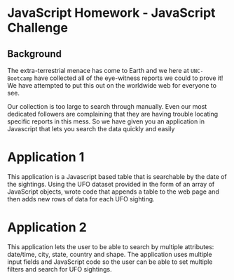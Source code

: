 # JavaScript Homework - JavaScript Challenge

## Background

The extra-terrestrial menace has come to Earth and we here at `UNC-Bootcamp` have collected all of the eye-witness reports we could to prove it! We have attempted to put this out on the worldwide web for everyone to see. 

Our collection is too large to search through manually. Even our most dedicated followers are complaining that they are having trouble locating specific reports in this mess. So we have given you an application in Javascript that lets you search the data quickly and easily



# Application 1

This application is a Javascript based table that is searchable by the date of the sightings. Using the UFO dataset provided in the form of an array of JavaScript objects, wrote code that appends a table to the web page and then adds new rows of data for each UFO sighting.

# Application 2
This application lets the user to be able to search by multiple attributes: date/time, city, state, country and shape. The application uses multiple input fields and  JavaScript code so the user can be able to set multiple filters and search for UFO sightings.








